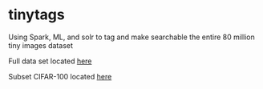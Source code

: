 # tinytags
Using Spark, ML, and solr to tag and make searchable the entire 80 million tiny images dataset

Full data set located [here](https://github.com/Erin-Boehmer/tinytags.git)

Subset CIFAR-100 located [here](http://www.cs.toronto.edu/~kriz/cifar.html)
